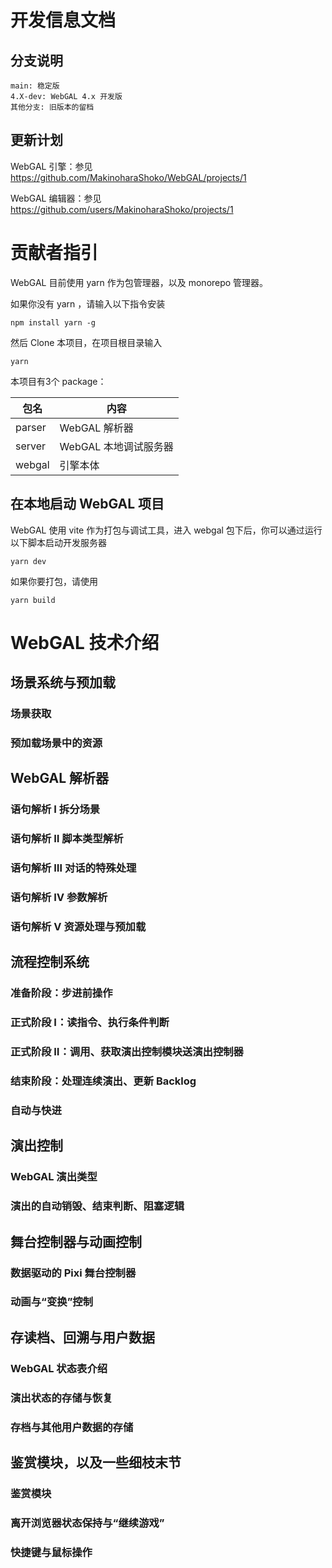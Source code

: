 # 开发信息文档

## 分支说明

```
main: 稳定版
4.X-dev: WebGAL 4.x 开发版
其他分支: 旧版本的留档
```

## 更新计划

WebGAL 引擎：参见 https://github.com/MakinoharaShoko/WebGAL/projects/1

WebGAL 编辑器：参见 https://github.com/users/MakinoharaShoko/projects/1

# 贡献者指引

WebGAL 目前使用 yarn 作为包管理器，以及 monorepo 管理器。

如果你没有 yarn ，请输入以下指令安装

```shell
npm install yarn -g
```

然后 Clone 本项目，在项目根目录输入

```shell
yarn
```

本项目有3个 package：

| 包名   | 内容                  |
| ------ | --------------------- |
| parser | WebGAL 解析器         |
| server | WebGAL 本地调试服务器 |
| webgal | 引擎本体              |

## 在本地启动 WebGAL 项目

WebGAL 使用 vite 作为打包与调试工具，进入 webgal 包下后，你可以通过运行以下脚本启动开发服务器

```shell
yarn dev
```

如果你要打包，请使用

```shell
yarn build
```

# WebGAL 技术介绍

## 场景系统与预加载

### 场景获取

### 预加载场景中的资源

## WebGAL 解析器

### 语句解析 Ⅰ 拆分场景

### 语句解析 Ⅱ 脚本类型解析

### 语句解析 Ⅲ 对话的特殊处理

### 语句解析 Ⅳ 参数解析

### 语句解析 Ⅴ 资源处理与预加载

## 流程控制系统

### 准备阶段：步进前操作

### 正式阶段 Ⅰ：读指令、执行条件判断

### 正式阶段 Ⅱ：调用、获取演出控制模块送演出控制器

### 结束阶段：处理连续演出、更新 Backlog

### 自动与快进

## 演出控制

### WebGAL 演出类型

### 演出的自动销毁、结束判断、阻塞逻辑

## 舞台控制器与动画控制

### 数据驱动的 Pixi 舞台控制器

### 动画与“变换”控制

## 存读档、回溯与用户数据

### WebGAL 状态表介绍

### 演出状态的存储与恢复

### 存档与其他用户数据的存储

## 鉴赏模块，以及一些细枝末节

### 鉴赏模块

### 离开浏览器状态保持与“继续游戏”

### 快捷键与鼠标操作